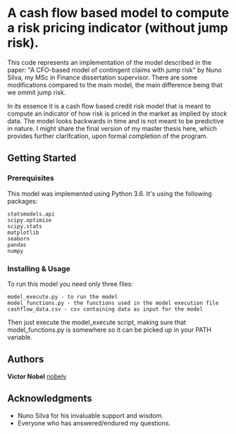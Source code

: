 # A cash flow based model to compute a risk pricing indicator (without jump risk).

This code represents an implementation of the model described in the paper: "A CFO-based model of contingent claims with jump risk" by Nuno Silva, my MSc in Finance dissertation supervisor. There are some modifications compared to the main model, the main difference being that we ommit jump risk.

In its essence it is a cash flow based credit risk model that is meant to compute an indicator of how risk is priced in the market as implied by stock data. The model looks backwards in time and is not meant to be predictive in nature. I might share the final version of my master thesis here, which provides further clarifcation, upon formal completion of the program.

## Getting Started
### Prerequisites

This model was implemented using Python 3.6. 
It's using the following packages:
```
statsmodels.api
scipy.optimize
scipy.stats
matplotlib
seaborn
pandas
numpy
```

### Installing & Usage

To run this model you need only three files:

```
model_execute.py - to run the model
model_functions.py - the functions used in the model execution file
cashflow_data.csv - csv containing data as input for the model
```

Then just execute the model_execute script, making sure that model_functions.py is somewhere so it can be picked up in your PATH variable.

## Authors

**Victor Nobel** [nobelv](https://github.com/nobelv)

## Acknowledgments

* Nuno Silva for his invaluable support and wisdom.
* Everyone who has answered/endured my questions.

